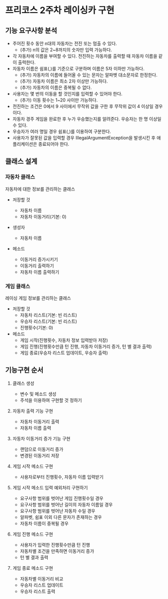 # 프리코스 2주차 레이싱카 구현


## 기능 요구사항 분석


* 주어진 횟수 동안 n대의 자동차는 전진 또는 멈출 수 있다.
  * (추가) n의 값은 2~8까지의 숫자만 입력 가능하다.
* 각 자동차에 이름을 부여할 수 있다. 전진하는 자동차를 출력할 때 자동차 이름을 같이 출력한다.
* 자동차 이름은 쉼표(,)를 기준으로 구분하며 이름은 5자 이하만 가능하다.
  * (추가) 자동차의 이름에 들어올 수 있는 문자는 알파벳 대소문자로 한정한다.
  * (추가) 자동차 이름은 최소 2자 이상만 가능하다.
  * (추가) 자동차의 이름은 중복될 수 없다.
* 사용자는 몇 번의 이동을 할 것인지를 입력할 수 있어야 한다.
  * (추가) 이동 횟수는 1~20 사이만 가능하다. 
* 전진하는 조건은 0에서 9 사이에서 무작위 값을 구한 후 무작위 값이 4 이상일 경우이다.
* 자동차 경주 게임을 완료한 후 누가 우승했는지를 알려준다. 우승자는 한 명 이상일 수 있다.
* 우승자가 여러 명일 경우 쉼표(,)를 이용하여 구분한다.
* 사용자가 잘못된 값을 입력할 경우 IllegalArgumentException을 발생시킨 후 애플리케이션은 종료되어야 한다.


## 클래스 설계




### 자동차 클래스



자동차에 대한 정보를 관리하는 클래스


* 저장할 것
  * 자동차 이름
  * 자동차 이동거리(기본: 0)
* 생성자
  * 자동차 이름
  
* 메소드
  * 이동거리 증가시키기
  * 이동거리 출력하기
  * 자동차 이름 출력하기



### 게임 클래스



레이싱 게임 정보를 관리하는 클래스


* 저장할 것
  * 자동차 리스트(기본: 빈 리스트)
  * 우승자 리스트(기본: 빈 리스트)
  * 진행횟수(기본: 0)
* 메소드
  * 게임 시작(진행횟수, 자동차 정보 입력받아 저장)
  * 게임 진행(진행횟수만큼 턴 진행, 자동차 이동거리 증가, 턴 별 결과 출력)
  * 게임 종료(우승자 리스트 업데이트, 우승자 출력)



## 기능구현 순서


1. 클래스 생성
   * 변수 및 메소드 생성
   * 주석을 이용하여 구현할 것 정하기


2. 자동차 출력 기능 구현
   * 자동차 이동거리 출력
   * 자동차 이름 출력


3. 자동차 이동거리 증가 기능 구현
   * 랜덤으로 이동거리 증가
   * 변경된 이동거리 저장


4. 게임 시작 메소드 구현
   * 사용자로부터 진행횟수, 자동차 이름 입력받기


5. 게임 시작 메소드 입력 예외처리 구현하기
   * 요구사항 범위를 벗어난 게임 진행횟수일 경우
   * 요구사항 범위를 벗어난 길이의 자동차 이름일 경우
   * 요구사항 범위를 벗어난 자동차 수일 경우
   * 알파벳, 쉼표 이외 다른 문자가 존재하는 경우
   * 자동차 이름이 중복될 경우


6. 게임 진행 메소드 구현
   * 사용자가 입력한 진행횟수만큼 턴 진행
   * 자동차별 조건을 만족하면 이동거리 증가
   * 턴 별 결과 출력


7. 게임 종료 메소드 구현
   * 자동차별 이동거리 비교
   * 우승자 리스트 업데이트
   * 우승자 리스트 출력